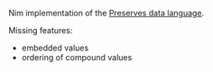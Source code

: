 Nim implementation of the [Preserves data language](https://preserves.gitlab.io/preserves/preserves.html).

Missing features:
* embedded values
* ordering of compound values
